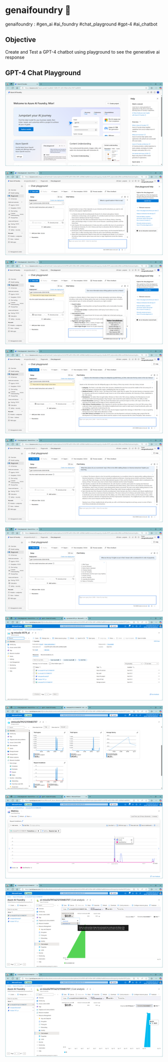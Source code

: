 # genaifoundry 💬
genaifoundry : #gen_ai #ai_foundry #chat_playground #gpt-4 #ai_chatbot

## Objective
Create and Test a GPT-4 chatbot using playground to see the generative ai response  


## GPT-4 Chat Playground

![Screenshot_genaifoundry001](./media/genaifoundry001.png)

![Screenshot_genaifoundry002](./media/genaifoundry002.png)

![Screenshot_genaifoundry003](./media/genaifoundry003.png)

![Screenshot_genaifoundry004](./media/genaifoundry004.png)

![Screenshot_genaifoundry005](./media/genaifoundry005.png)

![Screenshot_genaifoundry006](./media/genaifoundry006.png)

![Screenshot_genaifoundry007](./media/genaifoundry007.png)

![Screenshot_genaifoundry008](./media/genaifoundry008.png)

![Screenshot_genaifoundry009](./media/genaifoundry009.png)

![Screenshot_genaifoundry010](./media/genaifoundry010.png)

![Screenshot_genaifoundry011](./media/genaifoundry011.png)


